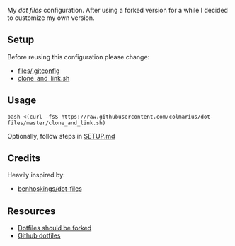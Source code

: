 My _dot files_ configuration. After using a forked version for a while I decided to customize my own version.

## Setup

Before reusing this configuration please change:

- [files/.gitconfig](https://github.com/colmarius/dot-files/blob/master/files/.gitconfig)
- [clone_and_link.sh](https://github.com/colmarius/dot-files/blob/master/clone_and_link.sh#L10)

## Usage

    bash <(curl -fsS https://raw.githubusercontent.com/colmarius/dot-files/master/clone_and_link.sh)

Optionally, follow steps in [SETUP.md](https://github.com/colmarius/dot-files/blob/master/SETUP.md)

## Credits

Heavily inspired by:

- [benhoskings/dot-files](https://github.com/benhoskings/dot-files)

## Resources

- [Dotfiles should be forked](http://zachholman.com/2010/08/dotfiles-are-meant-to-be-forked/)
- [Github dotfiles](https://dotfiles.github.io/)
